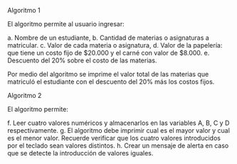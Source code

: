 Algoritmo 1

El algoritmo permite al usuario ingresar:

a. Nombre de un estudiante,
b. Cantidad de materias o asignaturas a matricular.
c. Valor de cada materia o asignatura,
d. Valor de la papelería: que tiene un costo fijo de $20.000 y el carné con valor de $8.000.
e. Descuento del 20% sobre el costo de las materias.

Por medio del algoritmo se imprime el valor total de las materias que matriculó el estudiante con el descuento del 20% más los costos fijos.


Algoritmo 2

El algoritmo permite:

f. Leer cuatro valores numéricos y almacenarlos en las variables A, B, C y D
respectivamente.
g. El algoritmo debe imprimir cual es el mayor valor y cual es el menor valor. Recuerde
verificar que los cuatro valores introducidos por el teclado sean valores distintos.
h. Crear un mensaje de alerta en caso que se detecte la introducción de valores iguales.
